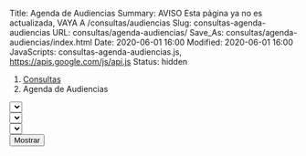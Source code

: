 Title: Agenda de Audiencias
Summary: AVISO Esta página ya no es actualizada, VAYA A /consultas/audiencias
Slug: consultas-agenda-audiencias
URL: consultas/agenda-audiencias/
Save_As: consultas/agenda-audiencias/index.html
Date: 2020-06-01 16:00
Modified: 2020-06-01 16:00
JavaScripts: consultas-agenda-audiencias.js, https://apis.google.com/js/api.js
Status: hidden


<nav aria-label="breadcrumb">
<ol class="breadcrumb">
<li class="breadcrumb-item"><a href="../">Consultas</a></li>
<li class="breadcrumb-item active" aria-current="page">Agenda de Audiencias</li>
</ol>
</nav>

<div id="elegirAgendaAudiencias" class="form-row mb-3">
<div class="col">
<select id="distritoSelect"></select>
</div>
<div class="col">
<select id="autoridadSelect"></select>
</div>
<div class="col">
<select id="añosSelect"></select>
</div>
<div class="col">
<button id="mostrarButton" type="button" class="btn btn-primary">Mostrar</button>
</div>
</div>

<table id="listaAgendaAudiencias" class="table" style="width:100%">
</table>
